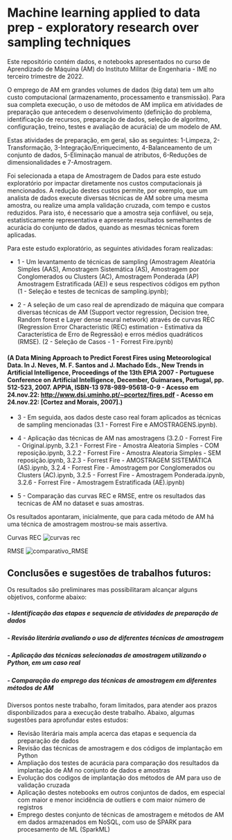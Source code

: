 # Machine learning applied to data prep - exploratory research over sampling techniques

Este repositório contém dados, e notebooks apresentados no curso de Aprendizado de Máquina (AM) do Instituto Militar de 
Engenharia - IME no terceiro trimestre de 2022.

O emprego de AM em grandes volumes de dados (big data) tem um alto custo computacional (armazenamento, processamento e 
transmissão). Para sua completa execução, o uso de métodos de AM implica em atividades de preparação que antecedem o 
desenvolvimento (definição do problema, identificação de recursos, preparação de dados, seleção de algoritmo, configuração, treino, testes e avaliação de acurácia) de um modelo de AM.

Estas atividades de preparação, em geral, são as seguintes: 1-Limpeza, 2-Transformação, 3-Integração/Enriquecimento, 4-Balanceamento
de um conjunto de dados, 5-Eliminação manual de atributos, 6-Reduções de dimensionalidades e 7-Amostragem.

Foi selecionada a etapa de Amostragem de Dados para este estudo exploratório por impactar diretamente nos custos
computacionais já mencionados. A redução destes custos permite, por exemplo, que um analista de dados execute diversas técnicas
de AM sobre uma mesma amostra, ou realize uma ampla validação cruzada, com tempo e custos reduzidos. Para isto, é necessario que 
a amostra seja confiável, ou seja, estatisticamente representativa e apresente resultados semelhantes de acurácia do conjunto de
dados, quando as mesmas técnicas forem aplicadas.

Para este estudo exploratório, as seguintes atividades foram realizadas:

- 1 - Um levantamento de técnicas de sampling (Amostragem Aleatória Simples (AAS), 
Amostragem Sistemática (AS), Amostragem por Conglomerados ou Clusters (AC), Amostragem Ponderada (AP) Amostragem 
Estratificada (AE)) e seus respectivos códigos em python (1 - Seleção e testes de tecnicas de sampling.ipynb);

- 2 - A seleção de um caso real de aprendizado de máquina que compara diversas técnicas de AM (Support vector regression, Decision tree, Random forest e Layer dense neural network) através de curvas REC 
(Regression Error Characteristic (REC) estimation - Estimativa da Característica de Erro  de Regressão) e erros médios 
quadráticos (RMSE). (2 - Seleção de Casos - 1 - Forrest Fire.ipynb)
#### (A Data Mining Approach to Predict Forest Fires using Meteorological Data. In J. Neves, M. F. Santos and J. Machado Eds., New Trends in Artificial Intelligence, Proceedings of the 13th EPIA 2007 - Portuguese Conference on Artificial Intelligence, December, Guimaraes, Portugal, pp. 512-523, 2007. APPIA, ISBN-13 978-989-95618-0-9 - Acesso em 24.nov.22: http://www.dsi.uminho.pt/~pcortez/fires.pdf - Acesso em 24.nov.22: [Cortez and Morais, 2007].) ####

- 3 - Em seguida, aos dados deste caso real foram aplicados as técnicas de sampling mencionadas (3.1 - Forrest Fire e AMOSTRAGENS.ipynb).

- 4 - Aplicação das técnicas de AM nas amostragens (3.2.0 - Forrest Fire - Original.ipynb, 3.2.1 - Forrest Fire - Amostra Aleatoria Simples - COM reposição.ipynb, 3.2.2 - Forrest Fire - Amostra Aleatoria Simples - SEM reposição.ipynb, 3.2.3 - Forrest Fire - AMOSTRAGEM SISTEMÁTICA (AS).ipynb, 3.2.4 - Forrest Fire - Amostragem por Conglomerados ou Clusters (AC).ipynb, 3.2.5 - Forrest Fire - Amostragem Ponderada.ipynb, 3.2.6 - Forrest Fire - Amostragem Estratificada (AE).ipynb)

- 5 - Comparação das curvas REC e RMSE, entre os resultados das tecnicas de AM no dataset e suas amostras.

Os resultados apontaram, inicialmente, que para cada método de AM há uma técnica de amostragem mostrou-se mais assertiva.

Curvas REC
![curvas rec](https://user-images.githubusercontent.com/69159671/204885003-7d74ee48-9b64-43ed-ae71-4dd4032a8c84.png)

RMSE
![comparativo_RMSE](https://user-images.githubusercontent.com/69159671/204885087-22e9c240-c8e8-4295-94a1-64407e00a268.png)

## Conclusões e sugestões de trabalhos futuros:

Os resultados são preliminares mas possibilitaram alcançar alguns objetivos, conforme abaixo:

##### - Identificação das etapas e sequencia de atividades de preparação de dados
##### - Revisão literária avaliando o uso de diferentes técnicas de amostragem
##### - Aplicação das técnicas selecionadas de amostragem utilizando o Python, em um caso real
##### - Comparação do emprego das técnicas de amostragem em diferentes métodos de AM

Diversos pontos neste trabalho, foram limitados, para atender aos prazos disponbilizados para a execução deste trabalho. Abaixo, algumas sugestões para aprofundar estes estudos:

- Revisão literária mais ampla acerca das etapas e sequencia da preparação de dados
- Revisão das técnicas de amostragem e dos códigos de implantação em Python
- Ampliação dos testes de acurácia para comparação dos resultados da implantação de AM no conjunto de dados e amostras
- Evolução dos codigos de implantação dos métodos de AM para uso de validação cruzada
- Aplicação destes notebooks em outros conjuntos de dados, em especial com maior e menor incidência de outliers e com maior número de registros
- Emprego destes conjunto de técnicas de amostragem e métodos de AM em dados armazenados em NoSQL, com uso de SPARK para procesamento de ML (SparkML)
